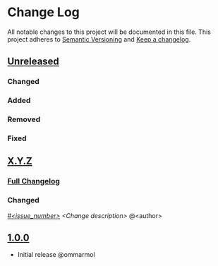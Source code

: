 # Change Log

All notable changes to this project will be documented in this file.
This project adheres to [Semantic Versioning](http://semver.org/) and [Keep a changelog](https://github.com/olivierlacan/keep-a-changelog).

## [Unreleased](https://github.com/idealista/haproxy_role/tree/develop)
### Changed
### Added
### Removed
### Fixed

## [X.Y.Z](https://github.com/idealista/haproxy_role/tree/X.Y.Z)
### [Full Changelog](https://github.com/idealista/haproxy_role/compare/1.0.0...X.Y.Z)
### Changed
 *[#<issue_number>](https://github.com/idealista/haproxy_role/issues/<issue_number>) \<Change description\>* @\<author\>

## [1.0.0](https://github.com/idealista/haproxy_role/tree/1.0.0)
- Initial release @ommarmol
